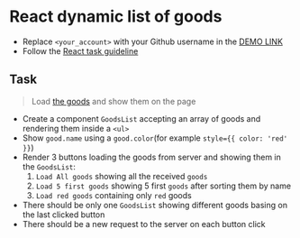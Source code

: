 # React dynamic list of goods
- Replace `<your_account>` with your Github username in the
 [DEMO LINK](https://<your_account>.github.io/react_dynamic-list-of-goods/)
- Follow the [React task guideline](https://github.com/mate-academy/react_task-guideline#react-tasks-guideline)

## Task
> Load [the goods](https://mate-academy.github.io/react_dynamic-list-of-goods/goods.json) and show them on the page

- Create a component `GoodsList` accepting an array of goods and rendering them inside a `<ul>`
- Show `good.name` using a `good.color`(for example `style={{ color: 'red' }}`)
- Render 3 buttons loading the goods from server and showing them in the `GoodsList`:
    1. `Load All goods` showing all the received `goods`
    1. `Load 5 first goods` showing 5 first `goods` after sorting them by name
    1. `Load red goods` containing only `red` goods
- There should be only one `GoodsList` showing different goods basing on the last clicked button
- There should be a new request to the server on each button click
